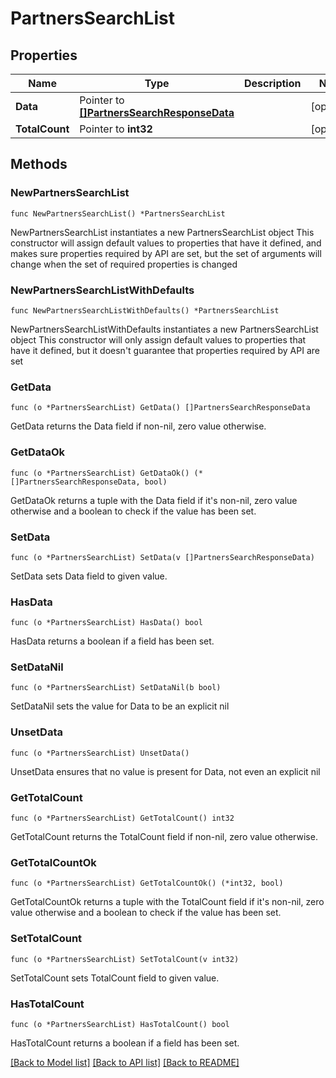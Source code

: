 # PartnersSearchList

## Properties

Name | Type | Description | Notes
------------ | ------------- | ------------- | -------------
**Data** | Pointer to [**[]PartnersSearchResponseData**](PartnersSearchResponseData.md) |  | [optional] 
**TotalCount** | Pointer to **int32** |  | [optional] 

## Methods

### NewPartnersSearchList

`func NewPartnersSearchList() *PartnersSearchList`

NewPartnersSearchList instantiates a new PartnersSearchList object
This constructor will assign default values to properties that have it defined,
and makes sure properties required by API are set, but the set of arguments
will change when the set of required properties is changed

### NewPartnersSearchListWithDefaults

`func NewPartnersSearchListWithDefaults() *PartnersSearchList`

NewPartnersSearchListWithDefaults instantiates a new PartnersSearchList object
This constructor will only assign default values to properties that have it defined,
but it doesn't guarantee that properties required by API are set

### GetData

`func (o *PartnersSearchList) GetData() []PartnersSearchResponseData`

GetData returns the Data field if non-nil, zero value otherwise.

### GetDataOk

`func (o *PartnersSearchList) GetDataOk() (*[]PartnersSearchResponseData, bool)`

GetDataOk returns a tuple with the Data field if it's non-nil, zero value otherwise
and a boolean to check if the value has been set.

### SetData

`func (o *PartnersSearchList) SetData(v []PartnersSearchResponseData)`

SetData sets Data field to given value.

### HasData

`func (o *PartnersSearchList) HasData() bool`

HasData returns a boolean if a field has been set.

### SetDataNil

`func (o *PartnersSearchList) SetDataNil(b bool)`

 SetDataNil sets the value for Data to be an explicit nil

### UnsetData
`func (o *PartnersSearchList) UnsetData()`

UnsetData ensures that no value is present for Data, not even an explicit nil
### GetTotalCount

`func (o *PartnersSearchList) GetTotalCount() int32`

GetTotalCount returns the TotalCount field if non-nil, zero value otherwise.

### GetTotalCountOk

`func (o *PartnersSearchList) GetTotalCountOk() (*int32, bool)`

GetTotalCountOk returns a tuple with the TotalCount field if it's non-nil, zero value otherwise
and a boolean to check if the value has been set.

### SetTotalCount

`func (o *PartnersSearchList) SetTotalCount(v int32)`

SetTotalCount sets TotalCount field to given value.

### HasTotalCount

`func (o *PartnersSearchList) HasTotalCount() bool`

HasTotalCount returns a boolean if a field has been set.


[[Back to Model list]](../README.md#documentation-for-models) [[Back to API list]](../README.md#documentation-for-api-endpoints) [[Back to README]](../README.md)


